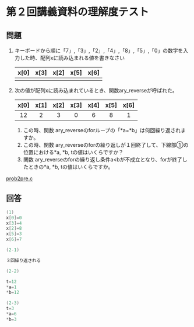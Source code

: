 # 第２回講義資料の理解度テスト

## 問題

1. キーボードから順に「7」,「3」,「2」,「4」,「8」,「5」,「0」の数字を入力した時、配列xに読み込まれる値を書きなさい

    |x[0] |x[3] |x[2] |x[5] |x[6] |
    |:---:|:---:|:---:|:---:|:---:|
    ||||||

2. 次の値が配列xに読み込まれているとき、関数ary_reverseが呼ばれた。

    |x[0] |x[1] |x[2] |x[3] |x[4] |x[5] |x[6] |
    |:---:|:---:|:---:|:---:|:---:|:---:|:---:|
    |12|2|3|0|6|8|1|

    1. この時、関数 ary_reverseのforループの「*a=*b」は何回繰り返されますか。
    2. この時、関数 ary_reverseのforの繰り返しが１回終了して、下線部①の位置における*a, *b, tの値はいくらですか？
    3. 関数 ary_reverseのforの繰り返し条件a<bが不成立となり、forが終了したときの*a, *b, tの値はいくらですか。

[prob2pre.c](./prob2pre.c)

## 回答

```c
(1)
x[0]=0
x[3]=4
x[2]=8
x[5]=3
x[6]=7

(2-1)

３回繰り返される

(2-2)

t=12
*a=1
*b=12

(2-3)
t=3
*a=6
*b=3

```